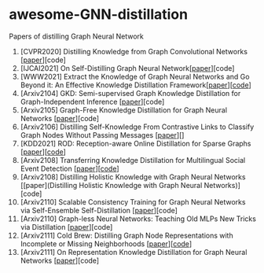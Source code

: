 # awesome-GNN-distillation
Papers of distilling Graph Neural Network
1. [CVPR2020] Distilling Knowledge from Graph Convolutional Networks \[[paper](https://openaccess.thecvf.com/content_CVPR_2020/papers/Yang_Distilling_Knowledge_From_Graph_Convolutional_Networks_CVPR_2020_paper.pdf)\]\[code\]
2. [IJCAI2021] On Self-Distilling Graph Neural Network\[[paper](https://arxiv.org/abs/2011.02255)\]\[code\]
3. [WWW2021] Extract the Knowledge of Graph Neural Networks and Go Beyond it: An Effective Knowledge Distillation Framework\[[paper](https://arxiv.org/abs/2103.02885)\]\[[code](https://github.com/BUPT-GAMMA/CPF)\]
4. [Arxiv2104] GKD: Semi-supervised Graph Knowledge Distillation for Graph-Independent Inference \[[paper](https://arxiv.org/abs/2104.03597)\]\[code\]
5. [Arxiv2105] Graph-Free Knowledge Distillation for Graph Neural Networks \[[paper](https://arxiv.org/pdf/2105.07519.pdf)\]\[code]
6. [Arxiv2106] Distilling Self-Knowledge From Contrastive Links to Classify Graph Nodes Without Passing Messages \[[paper](https://arxiv.org/pdf/2106.08541.pdf)\]\[[]()\]
7. [KDD2021] ROD: Reception-aware Online Distillation for Sparse Graphs \[[paper](https://arxiv.org/abs/2107.11789)\]\[[code](https://github.com/zwt233/ROD)\]
8. [Arxiv2108] Transferring Knowledge Distillation for Multilingual Social Event Detection \[[paper](https://arxiv.org/abs/2108.03084)\]\[[code](https://github.com/RingBDStack/CLKD)\]
9. [Arxiv2108] Distilling Holistic Knowledge with Graph Neural Networks \[[paper](Distilling Holistic Knowledge with Graph Neural Networks)\]\[code\]
10. [Arxiv2110] Scalable Consistency Training for Graph Neural Networks via Self-Ensemble Self-Distillation \[[paper](https://arxiv.org/abs/2110.06290)\]\[code\]
11. [Arxiv2110] Graph-less Neural Networks: Teaching Old MLPs New Tricks via Distillation \[[paper](https://arxiv.org/pdf/2110.08727.pdf)\]\[code\]
12. [Arxiv2111] Cold Brew: Distilling Graph Node Representations with Incomplete or Missing Neighborhoods \[[paper](https://arxiv.org/pdf/2111.04840.pdf)\]\[[code](https://github.com/amazon-research/gnn-tail-generalization)\]
13. [Arxiv2111] On Representation Knowledge Distillation for Graph Neural Networks \[[paper](https://arxiv.org/pdf/2111.04964.pdf)\]\[code\]

